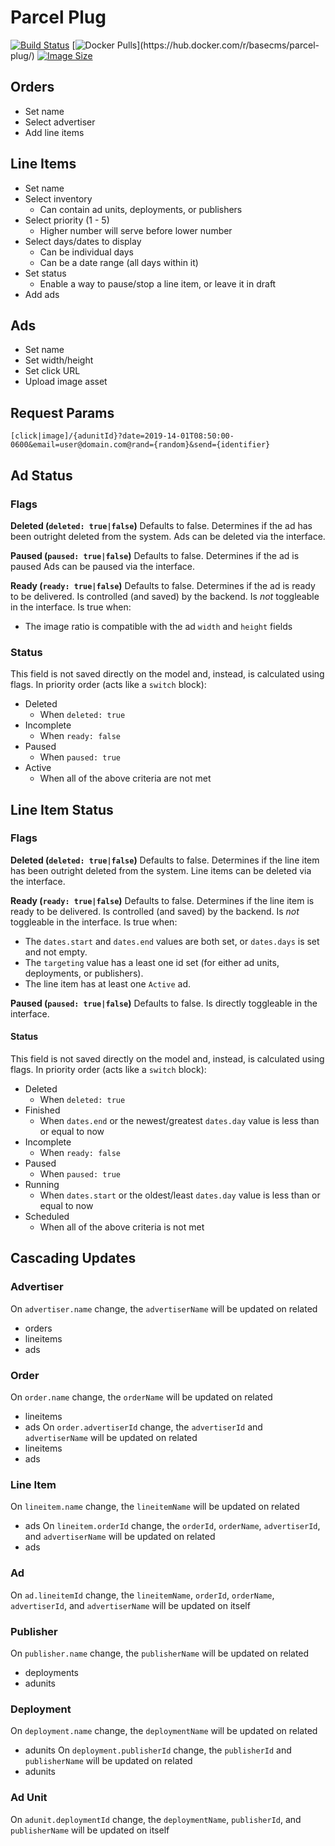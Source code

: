 # Parcel Plug
[![Build Status](https://img.shields.io/travis/base-cms/parcel-plug.svg)](https://travis-ci.org/base-cms/parcel-plug)
[![Docker Pulls](https://img.shields.io/docker/pulls/basecms/parcel-plug.svg?)](https://hub.docker.com/r/basecms/parcel-plug/)
[![Image Size](https://img.shields.io/microbadger/image-size/basecms/parcel-plug/latest.svg)](https://microbadger.com/images/basecms/parcel-plug)

## Orders
- Set name
- Select advertiser
- Add line items

## Line Items
- Set name
- Select inventory
  - Can contain ad units, deployments, or publishers
- Select priority (1 - 5)
  - Higher number will serve before lower number
- Select days/dates to display
  - Can be individual days
  - Can be a date range (all days within it)
- Set status
  - Enable a way to pause/stop a line item, or leave it in draft
- Add ads

## Ads
- Set name
- Set width/height
- Set click URL
- Upload image asset


## Request Params
`[click|image]/{adunitId}?date=2019-14-01T08:50:00-0600&email=user@domain.com@rand={random}&send={identifier}`

## Ad Status
### Flags
**Deleted (`deleted: true|false`)**
Defaults to false.
Determines if the ad has been outright deleted from the system.
Ads can be deleted via the interface.

**Paused (`paused: true|false`)**
Defaults to false.
Determines if the ad is paused
Ads can be paused via the interface.

**Ready (`ready: true|false`)**
Defaults to false.
Determines if the ad is ready to be delivered.
Is controlled (and saved) by the backend. Is _not_ toggleable in the interface.
Is true when:
  - The image ratio is compatible with the ad `width` and `height` fields

### Status
This field is not saved directly on the model and, instead, is calculated using flags.
In priority order (acts like a `switch` block):
- Deleted
  - When `deleted: true`
- Incomplete
  - When `ready: false`
- Paused
  - When `paused: true`
- Active
  - When all of the above criteria are not met

## Line Item Status

### Flags
**Deleted (`deleted: true|false`)**
Defaults to false.
Determines if the line item has been outright deleted from the system.
Line items can be deleted via the interface.

**Ready (`ready: true|false`)**
Defaults to false.
Determines if the line item is ready to be delivered.
Is controlled (and saved) by the backend. Is _not_ toggleable in the interface.
Is true when:
- The `dates.start` and `dates.end` values are both set, or `dates.days` is set and not empty.
- The `targeting` value has a least one id set (for either ad units, deployments, or publishers).
- The line item has at least one `Active` ad.

**Paused (`paused: true|false`)**
Defaults to false.
Is directly toggleable in the interface.

#### Status
This field is not saved directly on the model and, instead, is calculated using flags.
In priority order (acts like a `switch` block):
- Deleted
  - When `deleted: true`
- Finished
  - When `dates.end` or the newest/greatest `dates.day` value is less than or equal to now
- Incomplete
  - When `ready: false`
- Paused
  - When `paused: true`
- Running
  - When `dates.start` or the oldest/least `dates.day` value is less than or equal to now
- Scheduled
  - When all of the above criteria is not met


## Cascading Updates
### Advertiser
On `advertiser.name` change, the `advertiserName` will be updated on related
- orders
- lineitems
- ads

### Order
On `order.name` change, the `orderName` will be updated on related
- lineitems
- ads
On `order.advertiserId` change, the `advertiserId` and `advertiserName` will be updated on related
- lineitems
- ads

### Line Item
On `lineitem.name` change, the `lineitemName` will be updated on related
- ads
On `lineitem.orderId` change, the `orderId`, `orderName`, `advertiserId`, and `advertiserName` will be updated on related
- ads

### Ad
On `ad.lineitemId` change, the `lineitemName`, `orderId`, `orderName`, `advertiserId`, and `advertiserName` will be updated on itself

### Publisher
On `publisher.name` change, the `publisherName` will be updated on related
- deployments
- adunits

### Deployment
On `deployment.name` change, the `deploymentName` will be updated on related
- adunits
On `deployment.publisherId` change, the `publisherId` and `publisherName` will be updated on related
- adunits

### Ad Unit
On `adunit.deploymentId` change, the `deploymentName`, `publisherId`, and `publisherName` will be updated on itself
